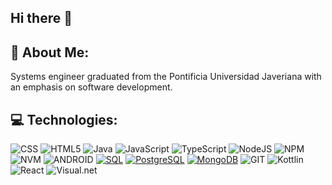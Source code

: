 ## Hi there 👋

<!--
**angCF/angCF** is a ✨ _special_ ✨ repository because its `README.md` (this file) appears on your GitHub profile.

Here are some ideas to get you started:

- 🔭 I’m currently working on ...
- 🌱 I’m currently learning ...
- 👯 I’m looking to collaborate on ...
- 🤔 I’m looking for help with ...
- 💬 Ask me about ...
- 📫 How to reach me: ...
- 😄 Pronouns: ...
- ⚡ Fun fact: ...
-->
## 💫 About Me:
Systems engineer graduated from the Pontificia Universidad Javeriana with an emphasis on software development.

## 💻 Technologies:
![CSS](https://img.shields.io/badge/css-0E84C5?style=for-the-badge&logo=css3&logoColor=#0E84C5) 
![HTML5](https://img.shields.io/badge/html5-%23E34F26.svg?style=for-the-badge&logo=html5&logoColor=white) 
![Java](https://img.shields.io/badge/Java-blue?style=for-the-badge&logo=coffeescript&logoColor=white&labelColor=#blue)
![JavaScript](https://img.shields.io/badge/javascript-%23323330.svg?style=for-the-badge&logo=javascript&logoColor=%23F7DF1E) 
![TypeScript](https://img.shields.io/badge/typescript-%23007ACC.svg?style=for-the-badge&logo=typescript&logoColor=white)
![NodeJS](https://img.shields.io/badge/node.js-6DA55F?style=for-the-badge&logo=node.js&logoColor=white)
![NPM](https://img.shields.io/badge/npm-black?style=for-the-badge&logo=npm&logoColor=white&labelColor=#black)
![NVM](https://img.shields.io/badge/nvm-green?style=for-the-badge&logo=nvm&logoColor=black&labelColor=#green)
![ANDROID](https://img.shields.io/badge/android-%2320232a.svg?style=for-the-badge&logo=android&logoColor=%a4c639)
[![SQL](https://img.shields.io/badge/SQL-blue?style=for-the-badge&logo=sql&logoColor=white&labelColor=101010)]()
[![PostgreSQL](https://img.shields.io/badge/PostgreSQL-558BB2?style=for-the-badge&logo=postgresql&logoColor=white&labelColor=#558BB2)]()
[![MongoDB](https://img.shields.io/badge/MongoDB-gren?style=for-the-badge&logo=mongodb&logoColor=white&labelColor=gren)]()
![GIT](https://img.shields.io/badge/Git-fc6d26?style=for-the-badge&logo=git&logoColor=white)
![Kottlin](https://img.shields.io/badge/Kotlin-FFFFFF?style=for-the-badge&logo=Kotlin&logoColor=green)
![React](https://img.shields.io/badge/React-000000?style=for-the-badge&logo=React&logoColor=green)
![Visual.net](https://img.shields.io/badge/Visual.net-0F00F0?style=for-the-badge&logo=Visual.net&logoColor=green)
